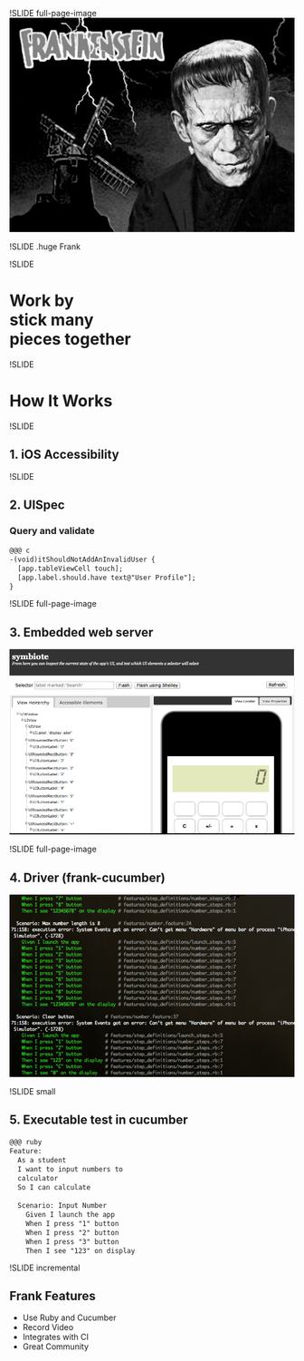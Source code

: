 !SLIDE full-page-image
![frankenstein](image_frankenstein.jpg)

!SLIDE
.huge Frank

!SLIDE
# Work by <br>stick many <br>pieces together #

!SLIDE
# How It Works #

!SLIDE
## 1. iOS Accessibility ##

!SLIDE
## 2. UISpec ##
### Query and validate ###

    @@@ c
    -(void)itShouldNotAddAnInvalidUser {
      [app.tableViewCell touch];
      [app.label.should.have text@"User Profile"];
    }

!SLIDE full-page-image
## 3. Embedded web server ##
![](symbiote.png)

!SLIDE full-page-image
## 4. Driver (frank-cucumber) ##
![](cucumber.png)

!SLIDE small
## 5. Executable test in cucumber ##

    @@@ ruby
    Feature: 
      As a student
      I want to input numbers to 
      calculator
      So I can calculate

      Scenario: Input Number
        Given I launch the app
        When I press "1" button
        When I press "2" button
        When I press "3" button
        Then I see "123" on display
        
!SLIDE incremental
## Frank Features
- Use Ruby and Cucumber
- Record Video
- Integrates with CI
- Great Community


